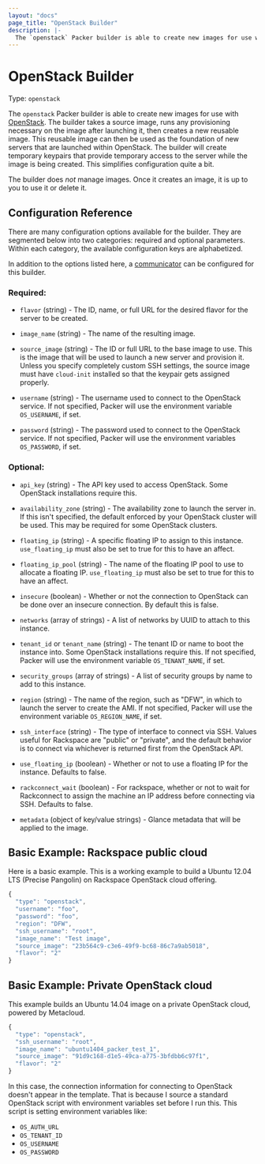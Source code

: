 ```yaml
---
layout: "docs"
page_title: "OpenStack Builder"
description: |-
  The `openstack` Packer builder is able to create new images for use with OpenStack. The builder takes a source image, runs any provisioning necessary on the image after launching it, then creates a new reusable image. This reusable image can then be used as the foundation of new servers that are launched within OpenStack. The builder will create temporary keypairs that provide temporary access to the server while the image is being created. This simplifies configuration quite a bit.
---
```


# OpenStack Builder

Type: `openstack`

The `openstack` Packer builder is able to create new images for use with
[OpenStack](http://www.openstack.org). The builder takes a source
image, runs any provisioning necessary on the image after launching it,
then creates a new reusable image. This reusable image can then be
used as the foundation of new servers that are launched within OpenStack.
The builder will create temporary keypairs that provide temporary access to
the server while the image is being created. This simplifies configuration
quite a bit.

The builder does _not_ manage images. Once it creates an image, it is up to
you to use it or delete it.

## Configuration Reference

There are many configuration options available for the builder. They are
segmented below into two categories: required and optional parameters. Within
each category, the available configuration keys are alphabetized.

In addition to the options listed here, a
[communicator](/docs/templates/communicator.html)
can be configured for this builder.

### Required:

* `flavor` (string) - The ID, name, or full URL for the desired flavor for the
  server to be created.

* `image_name` (string) - The name of the resulting image.

* `source_image` (string) - The ID or full URL to the base image to use.
  This is the image that will be used to launch a new server and provision it.
  Unless you specify completely custom SSH settings, the source image must
  have `cloud-init` installed so that the keypair gets assigned properly.

* `username` (string) - The username used to connect to the OpenStack service.
  If not specified, Packer will use the environment variable
  `OS_USERNAME`, if set.

* `password` (string) - The password used to connect to the OpenStack service.
  If not specified, Packer will use the environment variables
  `OS_PASSWORD`, if set.

### Optional:

* `api_key` (string) - The API key used to access OpenStack. Some OpenStack
  installations require this.

* `availability_zone` (string) - The availability zone to launch the
  server in. If this isn't specified, the default enforced by your OpenStack
  cluster will be used. This may be required for some OpenStack clusters.

* `floating_ip` (string) - A specific floating IP to assign to this instance.
  `use_floating_ip` must also be set to true for this to have an affect.

* `floating_ip_pool` (string) - The name of the floating IP pool to use
  to allocate a floating IP. `use_floating_ip` must also be set to true
  for this to have an affect.

* `insecure` (boolean) - Whether or not the connection to OpenStack can be done
  over an insecure connection. By default this is false.

* `networks` (array of strings) - A list of networks by UUID to attach
  to this instance.

* `tenant_id` or `tenant_name` (string) - The tenant ID or name to boot the
  instance into. Some OpenStack installations require this.
  If not specified, Packer will use the environment variable
  `OS_TENANT_NAME`, if set.

* `security_groups` (array of strings) - A list of security groups by name
  to add to this instance.

* `region` (string) - The name of the region, such as "DFW", in which
  to launch the server to create the AMI.
  If not specified, Packer will use the environment variable
  `OS_REGION_NAME`, if set.

* `ssh_interface` (string) - The type of interface to connect via SSH. Values
  useful for Rackspace are "public" or "private", and the default behavior is
  to connect via whichever is returned first from the OpenStack API.

* `use_floating_ip` (boolean) - Whether or not to use a floating IP for
  the instance. Defaults to false.

* `rackconnect_wait` (boolean) - For rackspace, whether or not to wait for
  Rackconnect to assign the machine an IP address before connecting via SSH.
  Defaults to false.
* `metadata` (object of key/value strings) - Glance metadata that will be applied
  to the image.

## Basic Example: Rackspace public cloud

Here is a basic example. This is a working example to build a
Ubuntu 12.04 LTS (Precise Pangolin) on Rackspace OpenStack cloud offering.

```javascript
{
  "type": "openstack",
  "username": "foo",
  "password": "foo",
  "region": "DFW",
  "ssh_username": "root",
  "image_name": "Test image",
  "source_image": "23b564c9-c3e6-49f9-bc68-86c7a9ab5018",
  "flavor": "2"
}
```

## Basic Example: Private OpenStack cloud

This example builds an Ubuntu 14.04 image on a private OpenStack cloud,
powered by Metacloud.

```javascript
{
  "type": "openstack",
  "ssh_username": "root",
  "image_name": "ubuntu1404_packer_test_1",
  "source_image": "91d9c168-d1e5-49ca-a775-3bfdbb6c97f1",
  "flavor": "2"
}
```

In this case, the connection information for connecting to OpenStack
doesn't appear in the template. That is because I source a standard
OpenStack script with environment variables set before I run this. This
script is setting environment variables like:

* `OS_AUTH_URL`
* `OS_TENANT_ID`
* `OS_USERNAME`
* `OS_PASSWORD`
